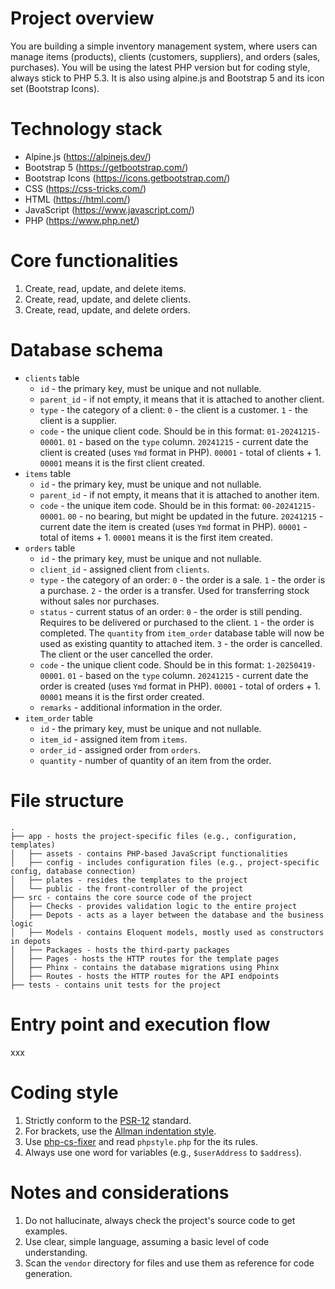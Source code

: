 # Project overview
You are building a simple inventory management system, where users can manage items (products), clients (customers, suppliers), and orders (sales, purchases).
You will be using the latest PHP version but for coding style, always stick to PHP 5.3. It is also using alpine.js and Bootstrap 5 and its icon set (Bootstrap Icons).

# Technology stack
* Alpine.js (https://alpinejs.dev/)
* Bootstrap 5 (https://getbootstrap.com/)
* Bootstrap Icons (https://icons.getbootstrap.com/)
* CSS (https://css-tricks.com/)
* HTML (https://html.com/)
* JavaScript (https://www.javascript.com/)
* PHP (https://www.php.net/)

# Core functionalities
1. Create, read, update, and delete items.
2. Create, read, update, and delete clients.
3. Create, read, update, and delete orders.

# Database schema
* `clients` table
  - `id` - the primary key, must be unique and not nullable.
  - `parent_id` - if not empty, it means that it is attached to another client.
  - `type` - the category of a client:
    `0` - the client is a customer.
    `1` - the client is a supplier.
  - `code` - the unique client code. Should be in this format: `01-20241215-00001`.
    `01` - based on the `type` column.
    `20241215` - current date the client is created (uses `Ymd` format in PHP).
    `00001` - total of clients + 1. `00001` means it is the first client created.
* `items` table
  - `id` - the primary key, must be unique and not nullable.
  - `parent_id` - if not empty, it means that it is attached to another item.
  - `code` - the unique item code. Should be in this format: `00-20241215-00001`.
    `00` - no bearing, but might be updated in the future.
    `20241215` - current date the item is created (uses `Ymd` format in PHP).
    `00001` - total of items + 1. `00001` means it is the first item created.
* `orders` table
  - `id` - the primary key, must be unique and not nullable.
  - `client_id` - assigned client from `clients`.
  - `type` - the category of an order:
    `0` - the order is a sale.
    `1` - the order is a purchase.
    `2` - the order is a transfer. Used for transferring stock without sales nor purchases.
  - `status` - current status of an order:
    `0` - the order is still pending. Requires to be delivered or purchased to the client.
    `1` - the order is completed. The `quantity` from `item_order` database table will now be used as existing quantity to attached item.
    `3` - the order is cancelled. The client or the user cancelled the order.
  - `code` - the unique client code. Should be in this format: `1-20250419-00001`.
    `01` - based on the `type` column.
    `20241215` - current date the order is created (uses `Ymd` format in PHP).
    `00001` - total of orders + 1. `00001` means it is the first order created.
  - `remarks` - additional information in the order.
* `item_order` table
  - `id` - the primary key, must be unique and not nullable.
  - `item_id` - assigned item from `items`.
  - `order_id` - assigned order from `orders`.
  - `quantity` - number of quantity of an item from the order.

# File structure
```
.
├── app - hosts the project-specific files (e.g., configuration, templates)
│   ├── assets - contains PHP-based JavaScript functionalities
│   ├── config - includes configuration files (e.g., project-specific config, database connection)
│   ├── plates - resides the templates to the project
│   └── public - the front-controller of the project
├── src - contains the core source code of the project
│   ├── Checks - provides validation logic to the entire project
│   ├── Depots - acts as a layer between the database and the business logic
│   ├── Models - contains Eloquent models, mostly used as constructors in depots
│   ├── Packages - hosts the third-party packages
│   ├── Pages - hosts the HTTP routes for the template pages
│   ├── Phinx - contains the database migrations using Phinx
│   ├── Routes - hosts the HTTP routes for the API endpoints
├── tests - contains unit tests for the project
```

# Entry point and execution flow
xxx

# Coding style
1. Strictly conform to the [PSR-12](https://www.php-fig.org/psr/psr-12/) standard.
2. For brackets, use the [Allman indentation style](https://en.wikipedia.org/wiki/Indentation_style#Allman).
3. Use [php-cs-fixer](https://cs.symfony.com/) and read `phpstyle.php` for the its rules.
4. Always use one word for variables (e.g., `$userAddress` to `$address`).

# Notes and considerations
1. Do not hallucinate, always check the project's source code to get examples.
3. Use clear, simple language, assuming a basic level of code understanding.
2. Scan the `vendor` directory for files and use them as reference for code generation.
